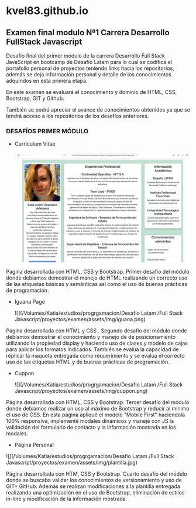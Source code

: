 # kvel83.github.io
Examen final modulo Nª1 Carrera Desarrollo FullStack Javascript
-------
Desafio final del primer módulo de la carrera Desarrollo Full Stack JavaScript en bootcamp de Desafío Latam para lo cual se codifica el portafolio personal de proyectos teniendo links hacia los repositorios, además se deja información personal y detalle de los conocimientos adquiridos en esta primera etapa.

En este examen se evaluará el conocimiento y dominio de HTML, CSS, Bootstrap, GIT y Github.

También se podrá apreciar el avance de conocimientos obtenidos ya que se tendrá acceso a los repositorios de los desafíos anteriores.

### DESAFÍOS PRIMER MÓDULO

- Currículum Vitae

  ![](assets/img/cv.png)

Pagina desarrollada con HTML, CSS y Bootstrap. Primer desafío del módulo donde debiamos demostrar el manejo de HTML realizando un correcto uso de las etiquetas básicas y semánticas así como el uso de buenas prácticas de 	             programación.

- Iguana Page

  ![](/Volumes/Katia/estudios/progrgamacion/Desafio Latam /Full Stack Javascript/proyectos/examen/assets/img/iguana.png)

Pagina desarrollada con HTML y CSS . Segundo desafío del módulo donde debíamos demostrar el conocimiento y manejo de de posicionamiento utilizando la propiedad display y haciendo uso de clases y modelo de cajas para aplicar los formatos indicados. También se evalúa la capacidad de réplicar la maqueta entregada como requerimiento y se evalúa el correcto uso de las etiquetas HTML y de buenas prácticas de programación.

- Cuppon

  ![](/Volumes/Katia/estudios/progrgamacion/Desafio Latam /Full Stack Javascript/proyectos/examen/assets/img/cuppon.png)

Página desarrollada con HTML, CSS y Bootstrap. Tercer desafío del módulo  donde debíamos realizar un uso al máximo de Bootstrap y reducir al mínimo el uso de CSS. En esta página apliqué el modelo "Mobile First" haciendola 	100% responsiva, implementé modales dinámicos y manejé con JS la validación del formulario de contacto y la información mostrada en los modales.

- Página Personal

![](/Volumes/Katia/estudios/progrgamacion/Desafio Latam /Full Stack Javascript/proyectos/examen/assets/img/plantilla.jpg)

Página desarrollada con HTM, CSS y Bootstrap. Cuarto desafío del módulo donde se buscaba validar los conocimientos de versionamiento y uso de GIT+ GitHub. Además se realizan modificaciones a la plantilla entregada realizando una optimización en el uso de Bootstrap, eliminación de estilos in-line y modificación de la información mostrada.
